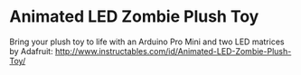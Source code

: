 # Animated LED Zombie Plush Toy

Bring your plush toy to life with an Arduino Pro Mini and two LED matrices by Adafruit:
http://www.instructables.com/id/Animated-LED-Zombie-Plush-Toy/

